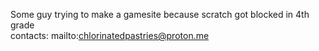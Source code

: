 Some guy trying to make a gamesite because scratch got blocked in 4th grade  
contacts:
  mailto:chlorinatedpastries@proton.me
